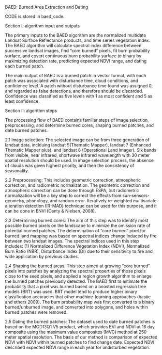 BAED: Burned Area Extraction and Dating

CODE is stored in baed_code.

Section I: algorithm input and outputs

The primary inputs to the BAED algorithm are the normalized multidate Landsat Surface Reflectance products, and time series vegetation index. The BAED algorithm will calculate spectral index difference between successive landsat images, find “core burned” pixels, fit burn probability surface, and covert continuous burn probability surface to binary by maximizing detection rate, predicting expected NDVI range, and dating each burned patch.

The main output of BAED is a burned patch in vector format, with each patch was associated with disturbance time, cloud conditions, and confidence level. A patch without disturbance time found was assigned 0, and regarded as false detections, and therefore should be discarded. Confidence was classified as five levels with 1 as most confident and 5 as least confidence.

Section II: algorithm steps

The processing flow of BAED contains familiar steps of image selection, preprocessing, and determine burned cores, shaping burned patches, and date burned patches.

2.1 Image selection: The selected image can be from three generation of landsat data, inclduing landsat 5(Thematic Mapper), landsat 7 (Enhanced Thematic Mapper plus), and landsat 8 (Operational Land Imager). Six bands from visible, near infrared, shortwave infrared wavelength with 30 meter spatial resolution should be used. In image selection process, the absence of clouds was given highest priority, and then the consistency of seasonality.

2.2 Preprocessing: This includes geometric correction, atmospheric correction, and radiometric normalization. The geometric correction and atmospheric correction can be done through ESPA, but radiometric normalization will be a key step to correct the effects from sun-sensors-geometry, phonology, and random error. Iteratively re-weighted multivariate alteration detection (IR-MAD) technique can be used for this purpose, and it can be done in ENVI (Canty & Nielsen, 2008).

2.3 Determining burned cores: The aim of this step was to identify most possible burned pixels on the landscape to minimize the omission rate of potential burned patches. The determination of “core burned” pixel for burned land mapping was based on spectral indices change induced by fire between two landsat images. The spectral indices used in this step includes: (1) Normalized Difference Vegetation Index (NDVI), Normalized Burn Ratio (NBR), Disturbance Index (DI) due to their sensitivity to fire and wide application by previous studies.

2.4 Shaping the burned areas: This step aimed at growing “core burned” pixels into patches by analyzing the spectral properties of those pixels close to the seed pixels, and applied a region growth algorithm to enlarge the burned patches previously detected. The BAED first to estimate the probability that a pixel was burned based on a boosted regression tree models (BRT) was used. BRT model tend to produce higher binary classification accuracies that other machine-learning approaches (hastie and others 2009). The burn probability map was first converted to a binary burned/unburned image, and converted into polygons, and holes within burned patches were removed.

2.5 Dating the burned patches: The dataset used to date burned patches is based on the MOD13Q1 V5 product, which provides EVI and NDVI at 16 day composite using the maximum value composites (MVC) method at 250-meter spatial resolution. The basis of our method is comparison of expected NDVI with NDVI within burned patches to find change date. Expected NDVI described expected NDVI range in each year for undisturbed vegetation.
